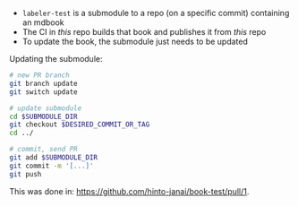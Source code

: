 - `labeler-test` is a submodule to a repo (on a specific commit) containing an mdbook
- The CI in _this_ repo builds that book and publishes it from _this_ repo
- To update the book, the submodule just needs to be updated

Updating the submodule:
```bash
# new PR branch
git branch update
git switch update

# update submodule
cd $SUBMODULE_DIR
git checkout $DESIRED_COMMIT_OR_TAG
cd ../

# commit, send PR
git add $SUBMODULE_DIR
git commit -m '[...]'
git push
```

This was done in: https://github.com/hinto-janai/book-test/pull/1.
